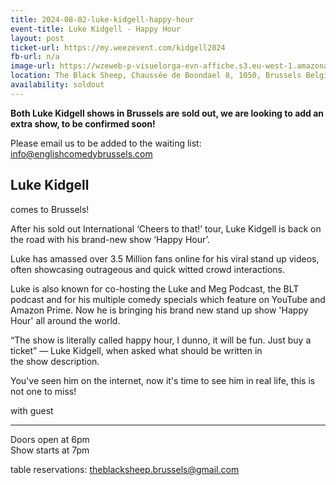 ```yaml
---
title: 2024-08-02-luke-kidgell-happy-hour
event-title: Luke Kidgell - Happy Hour
layout: post
ticket-url: https://my.weezevent.com/kidgell2024
fb-url: n/a
image-url: https://wzeweb-p-visuelorga-evn-affiche.s3.eu-west-1.amazonaws.com/affiche_1108600.jpg
location: The Black Sheep, Chaussée de Boondael 8, 1050, Brussels Belgium
availability: soldout
---
```


<strong>Both Luke Kidgell shows in Brussels are sold out, we are looking to add an extra show, to be confirmed soon!</strong>

Please email us to be added to the waiting list: info@englishcomedybrussels.com

<h2>Luke Kidgell</h2><span> comes to Brussels!</span>

After his sold out International ‘Cheers to that!’ tour, Luke Kidgell is back on the road with his brand-new show ‘Happy Hour’.

Luke has amassed over 3.5 Million fans online for his viral stand up videos, often showcasing outrageous and quick witted crowd interactions.

Luke is also known for co-hosting the Luke and Meg Podcast, the BLT podcast and for his multiple comedy specials which feature on YouTube and Amazon Prime. Now he is bringing his brand new stand up show 'Happy Hour' all around the world.

“The show is literally called happy hour, I dunno, it will be fun. Just buy a ticket” — Luke Kidgell, when asked what should be written in the show description.

You've seen him on the internet, now it's time to see him in real life, this is not one to miss!

with guest

<hr />

Doors open at 6pm<br>
Show starts at 7pm

table reservations: theblacksheep.brussels@gmail.com
